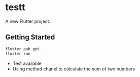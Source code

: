 # testt

A new Flutter project.

## Getting Started

```bash
flutter pub get
flutter run
```

- Test available
- Using method chanel to calculate the sum of two numbers